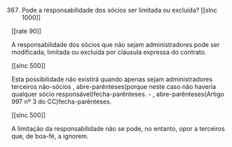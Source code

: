 367. Pode a responsabilidade dos sócios ser limitada ou excluída?
[[slnc 1000]]

[[rate 90]]

A responsabilidade dos sócios que não sejam administradores pode ser modificada, limitada ou excluída por cláusula expressa do contrato.

[[slnc 500]]

Esta possibilidade não existirá quando apenas sejam administradores terceiros não-sócios , abre-parênteses(porque neste caso não haveria qualquer sócio responsável)fecha-parênteses. -  , abre-parênteses(Artigo 997 nº 3 do CC)fecha-parênteses.

[[slnc 500]]

A limitação da responsabilidade não se pode, no entanto, opor a terceiros que, de boa-fé, a ignorem.
